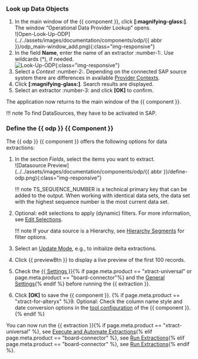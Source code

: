 
### Look up Data Objects

1. In the main window of the {{ component }}, click **[:magnifying-glass:]**. The window “Operational Data Provider Lookup” opens.<br>
![Open-Look-Up-ODP](../../assets/images/documentation/components/odp/{{ abbr }}/odp_main-window_add.png){:class="img-responsive"}	
2. In the field **Name**, enter the name of an extractor :number-1:. Use wildcards (*), if needed.<br>
![Look-Up-ODP](../../assets/images/documentation/components/odp/odp_look-up.png){:class="img-responsive"}	
3. Select a *Context* :number-2:. Depending on the connected SAP source system there are differences in available [Provider Contexts](provider-context.md).
4. Click **[:magnifying-glass:]**. Search results are displayed.
5. Select an extractor :number-3: and click **[OK]** to confirm.

The application now returns to the main window of the {{ component }}.

!!! note 
	To find DataSources, they have to be activated in SAP.


### Define the {{ odp }} {{ Component }}

The {{ odp }} {{ component }} offers the following options for data extractions:

1. In the section *Fields*, select the items you want to extract.<br>
![Datasource Preview](../../assets/images/documentation/components/odp/{{ abbr }}/define-odp.png){:class="img-responsive"}

	!!! note
		TS_SEQUENCE_NUMBER is a technical primary key that can be added to the output.
		When working with identical data sets, the data set with the highest sequence number is the most current data set.
	
2. Optional: edit selections to apply (dynamic) filters. 
For more information, see [Edit Selections](selections.md/#edit-selections).<br>

	!!! note
		If your data source is a Hierarchy, see [Hierarchy Segments](provider-context.md/#segments-to-extract) for filter options.
		
3. Select an [Update Mode](update-mode.md), e.g., to initialize delta extractions.
5. Click {{ previewBtn }} to display a live preview of the first 100 records.
7. Check the [{{ Settings }}](settings.md){% if page.meta.product == "xtract-universal" or page.meta.product == "board-connector"%} and the [General Settings](general-settings.md){% endif %} before running the {{ extraction }}.
8. Click **[OK]** to save the {{ component }}.
{% if page.meta.product == "xtract-for-alteryx" %}9. Optional: Check the column name style and date conversion options in the [tool configuration](tool-configuration.md) of the {{ component }}. {% endif %}


You can now run the {{ extraction }}{% if page.meta.product == "xtract-universal" %}, see [Execute and Automate Extractions](../execute-and-automate/index.md){% elif page.meta.product == "board-connector" %}, see [Run Extractions](../run-extractions.md){% elif page.meta.product == "board-connector" %}, see [Run Extractions](../run-extractions.md){% endif %}.

